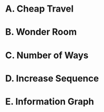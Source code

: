 # A. Cheap Travel
# B. Wonder Room
# C. Number of Ways
# D. Increase Sequence
# E. Information Graph